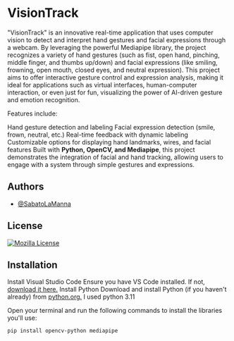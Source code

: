 
# VisionTrack  

"VisionTrack" is an innovative real-time application that uses computer vision to detect and interpret hand gestures and facial expressions through a webcam. By leveraging the powerful Mediapipe library, the project recognizes a variety of hand gestures (such as fist, open hand, pinching, middle finger, and thumbs up/down) and facial expressions (like smiling, frowning, open mouth, closed eyes, and neutral expression). This project aims to offer interactive gesture control and expression analysis, making it ideal for applications such as virtual interfaces, human-computer interaction, or even just for fun, visualizing the power of AI-driven gesture and emotion recognition.

Features include:

Hand gesture detection and labeling
Facial expression detection (smile, frown, neutral, etc.)
Real-time feedback with dynamic labeling
Customizable options for displaying hand landmarks, wires, and facial features
Built with **Python, OpenCV, and Mediapipe**, this project demonstrates the integration of facial and hand tracking, allowing users to engage with a system through simple gestures and expressions.


## Authors

- [@SabatoLaManna](https://github.com/SabatoLaManna)


## License
[![Mozilla License](https://img.shields.io/badge/License-FireFox-red)](https://choosealicense.com/licenses/mpl-2.0/)

## Installation

Install Visual Studio Code
Ensure you have VS Code installed. If not, [download it here.](https://code.visualstudio.com/)
Install Python
Download and install Python (if you haven't already) from [python.org.](https://www.python.org/) I used python 3.11

Open your terminal and run the following commands to install the libraries you'll use:
```bash
pip install opencv-python mediapipe
```
